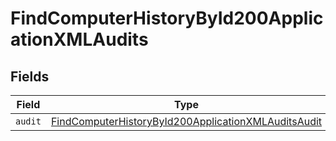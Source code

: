 # FindComputerHistoryById200ApplicationXMLAudits


## Fields

| Field                                                                                                                                 | Type                                                                                                                                  | Required                                                                                                                              | Description                                                                                                                           |
| ------------------------------------------------------------------------------------------------------------------------------------- | ------------------------------------------------------------------------------------------------------------------------------------- | ------------------------------------------------------------------------------------------------------------------------------------- | ------------------------------------------------------------------------------------------------------------------------------------- |
| `audit`                                                                                                                               | [FindComputerHistoryById200ApplicationXMLAuditsAudit](../../models/operations/findcomputerhistorybyid200applicationxmlauditsaudit.md) | :heavy_minus_sign:                                                                                                                    | N/A                                                                                                                                   |
